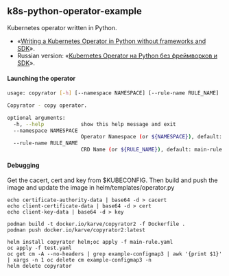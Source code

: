 k8s-python-operator-example
---------------------------
Kubernetes operator written in Python.

* «[Writing a Kubernetes Operator in Python without frameworks and SDK](https://blog.flant.com/writing-a-kubernetes-operator-in-python-without-frameworks-and-sdk/)».
* Russian version: «[Kubernetes Operator на Python без фреймворков и SDK](https://habr.com/ru/company/flant/blog/459320/)».


#### Launching the operator
```bash
usage: copyrator [-h] [--namespace NAMESPACE] [--rule-name RULE_NAME]

Copyrator - copy operator.

optional arguments:
  -h, --help            show this help message and exit
  --namespace NAMESPACE
                        Operator Namespace (or ${NAMESPACE}), default: default
  --rule-name RULE_NAME
                        CRD Name (or ${RULE_NAME}), default: main-rule
``` 

#### Debugging
Get the cacert, cert and key from $KUBECONFIG. Then build and push the image and update the image in helm/templates/operator.py
```
echo certificate-authority-data | base64 -d > cacert
echo client-certificate-data | base64 -d > cert
echo client-key-data | base64 -d > key

podman build -t docker.io/karve/copyrator2 -f Dockerfile .
podman push docker.io/karve/copyrator2:latest

helm install copyrator helm;oc apply -f main-rule.yaml
oc apply -f test.yaml
oc get cm -A --no-headers | grep example-configmap3 | awk '{print $1}' | xargs -n 1 oc delete cm example-configmap3 -n
helm delete copyrator
```
